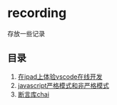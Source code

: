 # recording
存放一些记录

## 目录

01. [在ipad上体验vscode在线开发](https://github.com/xlkang/recording/issues/1)
02. [javascript严格模式和非严格模式](https://github.com/xlkang/recording/issues/2)
03. [断言库chai](https://github.com/xlkang/recording/issues/3)
